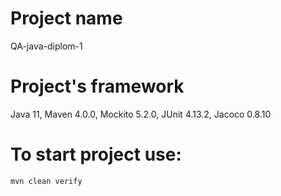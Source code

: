 # Project name
QA-java-diplom-1

# Project's framework
Java 11, Maven 4.0.0, Mockito 5.2.0, JUnit 4.13.2, Jacoco 0.8.10

# To start project use:

`mvn clean verify`
